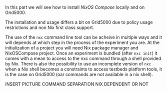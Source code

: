 In this part we will see how to install _NixOS Compose_ locally and on Grid5000.


The installation and usage differs a bit on Grid5000 due to policy usage restrictions and non Nix first class support.

The use of the `nxc` command line tool can be acheive in multiple ways and it will depends at which step in the process of the experiment you are. 
At the initialization of a project you will need Nix package manager and NixOSCompose project. Once an experiment is bundled (after `nxc init`) it comes with a mean to access to the nxc command through a shell provided by Nix. There is also the possibility to use an incomplete version of `nxc` when a Nix shell becomes a constraints to access testbeds platform tools, it is the case on Grid5000 (oar commands are not available in a nix shell).


INSERT PICTURE COMMAND SEPARATION NIX DEPENDENT OR NOT
<!-- Est-ce que l'on promu l'utilisation d'un nix-shell sur la frontale -->